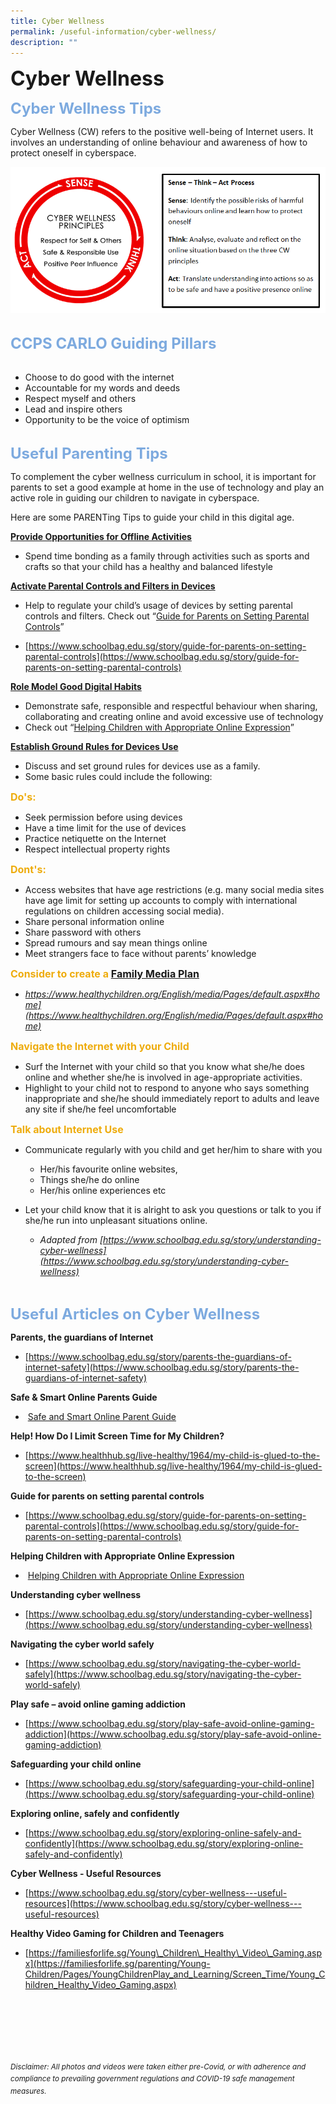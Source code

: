 ```yaml
---
title: Cyber Wellness
permalink: /useful-information/cyber-wellness/
description: ""
---
```

<b><font size="6">Cyber Wellness</font></b>

<b><font size=5 color="#7daadf">Cyber Wellness Tips</font></b>

Cyber Wellness (CW) refers to the positive well-being of Internet users. It involves an understanding of online behaviour and awareness of how to protect oneself in cyberspace.

<center>
	
![](/images/Useful%20Information/Cyber%20Wellness%201.png)

</center>

<br>
<b><font size=5 color="#7daadf">CCPS CARLO Guiding Pillars</font></b>
<br><br>

*   Choose to do good with the internet
*   Accountable for my words and deeds
*   Respect myself and others
*   Lead and inspire others
*   Opportunity to be the voice of optimism

<br>
<b><font size=5 color="#7daadf">Useful Parenting Tips</font></b>

To complement the cyber wellness curriculum in school, it is important for parents to set a good example at home in the use of technology and play an active role in guiding our children to navigate in cyberspace.  
  
Here are some PARENTing Tips to guide your child in this digital age.  
  
<b><u>Provide Opportunities for Offline Activities</u></b>

*   Spend time bonding as a family through activities such as sports and crafts so that your child has a healthy and balanced lifestyle

<b><u>Activate Parental Controls and Filters in Devices</u></b>

*   Help to regulate your child’s usage of devices by setting parental controls and filters. Check out “[Guide for Parents on Setting Parental Controls](https://www.schoolbag.edu.sg/story/guide-for-parents-on-setting-parental-controls)”

*   [https://www.schoolbag.edu.sg/story/guide-for-parents-on-setting-parental-controls](https://www.schoolbag.edu.sg/story/guide-for-parents-on-setting-parental-controls)
  
<b><u>Role Model Good Digital Habits</u></b>

*   Demonstrate safe, responsible and respectful behaviour when sharing, collaborating and creating online and avoid excessive use of technology
*   Check out “[Helping Children with Appropriate Online Expression](/files/Useful%20Information%20-%20Helping%20Children%20with%20Appropriate%20Online%20Expression.pdf)”

<b><u>Establish Ground Rules for Devices Use</u></b>

 *   Discuss and set ground rules for devices use as a family.
 *   Some basic rules could include the following:

<b><font size=3 color="#eeac0d">Do's:</font></b>
* Seek permission before using devices
* Have a time limit for the use of devices
* Practice netiquette on the Internet
* Respect intellectual property rights

<b><font size=3 color="#eeac0d">Dont's:</font></b>
* Access websites that have age restrictions (e.g. many social media sites have age limit for setting up accounts to comply with international regulations on children accessing social media).
* Share personal information online
* Share password with others
* Spread rumours and say mean things online
* Meet strangers face to face without parents’ knowledge

<b><font size=3 color="#eeac0d">Consider to create a [Family Media Plan](https://www.healthychildren.org/English/media/Pages/default.aspx#home)</font></b>
* <em>https://www.healthychildren.org/English/media/Pages/default.aspx#home](https://www.healthychildren.org/English/media/Pages/default.aspx#home)</em>

<b><font size=3 color="#eeac0d">Navigate the Internet with your Child</font></b>

*   Surf the Internet with your child so that you know what she/he does online and whether she/he is involved in age-appropriate activities.
*   Highlight to your child not to respond to anyone who says something inappropriate and she/he should immediately report to adults and leave any site if she/he feel uncomfortable

<b><font size=3 color="#eeac0d">Talk about Internet Use</font></b>

*   Communicate regularly with you child and get her/him to share with you

     *   Her/his favourite online websites,
     *   Things she/he do online
     *   Her/his online experiences etc
 
*   Let your child know that it is alright to ask you questions or talk to you if she/he run into unpleasant situations online. 
    *   _Adapted from [https://www.schoolbag.edu.sg/story/understanding-cyber-wellness](https://www.schoolbag.edu.sg/story/understanding-cyber-wellness)_

 <br>

<b><font size=5 color="#7daadf">Useful Articles on Cyber Wellness</font></b>
	
<b>Parents, the guardians of Internet</b>

*   [https://www.schoolbag.edu.sg/story/parents-the-guardians-of-internet-safety](https://www.schoolbag.edu.sg/story/parents-the-guardians-of-internet-safety)

  
<b>Safe & Smart Online Parents Guide</b>

*    [Safe and Smart Online Parent Guide](/files/Useful%20Information%20-%20Safe%20and%20Smart%20Online%20Parent%20Guide.pdf)

  
<b>Help! How Do I Limit Screen Time for My Children?</b>

*   [https://www.healthhub.sg/live-healthy/1964/my-child-is-glued-to-the-screen](https://www.healthhub.sg/live-healthy/1964/my-child-is-glued-to-the-screen)

  
<b>Guide for parents on setting parental controls</b>

*   [https://www.schoolbag.edu.sg/story/guide-for-parents-on-setting-parental-controls](https://www.schoolbag.edu.sg/story/guide-for-parents-on-setting-parental-controls)

  
<b>Helping Children with Appropriate Online Expression</b>

*    [Helping Children with Appropriate Online Expression](/files/Useful%20Information%20-%20Helping%20Children%20with%20Appropriate%20Online%20Expression.pdf)

  
<b>Understanding cyber wellness</b>

*   [https://www.schoolbag.edu.sg/story/understanding-cyber-wellness](https://www.schoolbag.edu.sg/story/understanding-cyber-wellness)

  
<b>Navigating the cyber world safely</b>
 
*   [https://www.schoolbag.edu.sg/story/navigating-the-cyber-world-safely](https://www.schoolbag.edu.sg/story/navigating-the-cyber-world-safely)

  
<b>Play safe – avoid online gaming addiction</b>

*   [https://www.schoolbag.edu.sg/story/play-safe-avoid-online-gaming-addiction](https://www.schoolbag.edu.sg/story/play-safe-avoid-online-gaming-addiction)

  
<b>Safeguarding your child online</b>

*   [https://www.schoolbag.edu.sg/story/safeguarding-your-child-online](https://www.schoolbag.edu.sg/story/safeguarding-your-child-online)

  
<b>Exploring online, safely and confidently</b>

*   [https://www.schoolbag.edu.sg/story/exploring-online-safely-and-confidently](https://www.schoolbag.edu.sg/story/exploring-online-safely-and-confidently)

  
<b>Cyber Wellness - Useful Resources</b>

*   [https://www.schoolbag.edu.sg/story/cyber-wellness---useful-resources](https://www.schoolbag.edu.sg/story/cyber-wellness---useful-resources)

  
<b>Healthy Video Gaming for Children and Teenagers</b>

*   [https://familiesforlife.sg/Young\_Children\_Healthy\_Video\_Gaming.aspx](https://familiesforlife.sg/parenting/Young-Children/Pages/YoungChildrenPlay_and_Learning/Screen_Time/Young_Children_Healthy_Video_Gaming.aspx)



<br><br><br><br><br><br>
<sup>_Disclaimer: All photos and videos were taken either pre-Covid, or with adherence and compliance to prevailing government regulations and COVID-19 safe management measures._</sup>